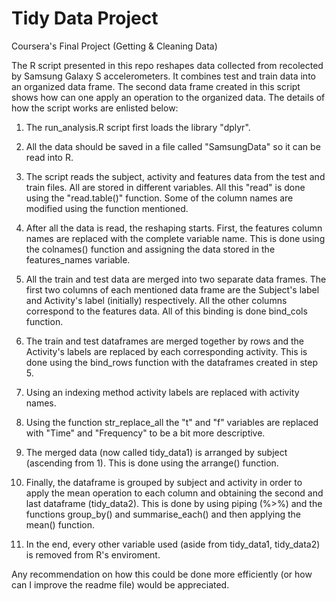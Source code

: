 # Tidy Data Project
Coursera's Final Project (Getting &amp; Cleaning Data)

The R script presented in this repo reshapes data collected from recolected by Samsung Galaxy S accelerometers. It combines test and train data into an organized data frame. The second data frame created in this script shows how can one apply an operation to the organized data. The details of how the script works are enlisted below:

1. The run_analysis.R script first loads the library "dplyr".

2. All the data should be saved in a file called "SamsungData" so it can be read into R. 

3. The script reads the subject, activity and features data from the test and train files. All are stored in different variables. All this "read" is done using the "read.table()" function. Some of the column names are modified using the function mentioned.

4. After all the data is read, the reshaping starts. First, the features column names are replaced with the complete variable name. This is done using the colnames() function and assigning the data stored in the features_names variable.

5. All the train and test data are merged into two separate data frames. The first two columns of each mentioned data frame are the Subject's label and Activity's label (initially) respectively. All the other columns correspond to the features data. All of this binding is done bind_cols function. 

6. The train and test dataframes are merged together by rows and the Activity's labels are replaced by each corresponding activity. This is done using the bind_rows function with the dataframes created in step 5.

7. Using an indexing method activity labels are replaced with activity names.

8. Using the function str_replace_all the "t" and "f" variables are replaced with "Time" and "Frequency" to be a bit more descriptive.

8. The merged data (now called tidy_data1) is arranged by subject (ascending from 1).  This is done using the arrange() function.

9. Finally, the dataframe is grouped by subject and activity in order to apply the mean operation to each column and obtaining the second and last dataframe (tidy_data2). This is done by using piping (%>%) and the functions group_by() and summarise_each() and then applying the mean() function.

10. In the end, every other variable used (aside from tidy_data1, tidy_data2) is removed from R's enviroment.

Any recommendation on how this could be done more efficiently (or how can I improve the readme file) would be appreciated.
